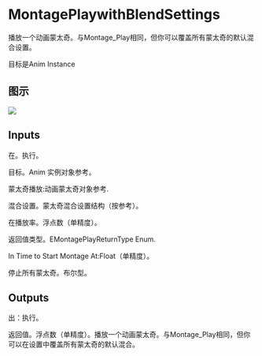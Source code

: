 # MontagePlaywithBlendSettings

播放一个动画蒙太奇。与Montage_Play相同，但你可以覆盖所有蒙太奇的默认混合设置。

目标是Anim Instance

## 图示

![]($-20221218-20071413.png)

## Inputs

在。执行。

目标。Anim 实例对象参考。

蒙太奇播放:动画蒙太奇对象参考.

混合设置。蒙太奇混合设置结构（按参考）。

在播放率。浮点数（单精度）。

返回值类型。EMontagePlayReturnType Enum.

In Time to Start Montage At:Float（单精度）。

停止所有蒙太奇。布尔型。  

## Outputs

出：执行。

返回值。浮点数（单精度）。播放一个动画蒙太奇。与Montage_Play相同，但你可以在设置中覆盖所有蒙太奇的默认混合。
